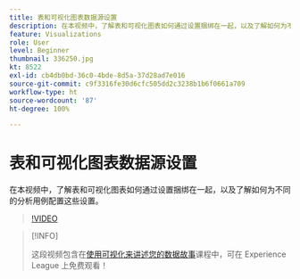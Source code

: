 ```yaml
---
title: 表和可视化图表数据源设置
description: 在本视频中，了解表和可视化图表如何通过设置捆绑在一起，以及了解如何为不同的分析用例配置这些设置。
feature: Visualizations
role: User
level: Beginner
thumbnail: 336250.jpg
kt: 8522
exl-id: cb4db0bd-36c0-4bde-8d5a-37d28ad7e016
source-git-commit: c9f3316fe30d6cfc505dd2c3238b1b6f0661a709
workflow-type: ht
source-wordcount: '87'
ht-degree: 100%

---
```


# 表和可视化图表数据源设置

在本视频中，了解表和可视化图表如何通过设置捆绑在一起，以及了解如何为不同的分析用例配置这些设置。

>[!VIDEO](https://video.tv.adobe.com/v/336250/?quality=12&learn=on)

>[!INFO]
>
> 这段视频包含在[使用可视化来讲述您的数据故事](https://experienceleague.adobe.com/?recommended=Analytics-U-1-2021.1.visualizations)课程中，可在 Experience League 上免费观看！

